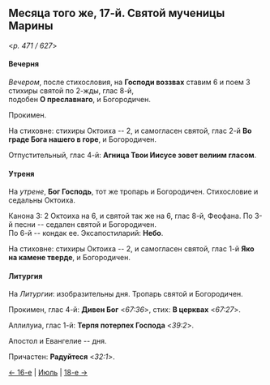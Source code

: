 
## Месяца того же, 17-й. Святой мученицы Марины

<*p. 471 / 627*>

#### Вечерня

*Вечером*, после стихословия, на **Господи воззвах** ставим 6 и поем 3 стихиры святой по 2-жды, глас 8-й,  
подобен **О преславнаго**, и Богородичен.  

Прокимен. 

На стиховне: стихиры Октоиха -- 2, и самогласен святой, глас 2-й **Во граде Бога нашего в горе**, 
и Богородичен.   

Отпустительный, глас 4-й: **Агница Твои Иисусе зовет велиим гласом**. 

#### Утреня

На *утрене*, **Бог Господь**, тот же тропарь и Богородичен.
Стихословие и седальны Октоиха. 

Канона 3: 2 Октоиха на 6, и святой так же на 6, глас 8-й, Феофана. 
По 3-й песни -- седален святой и Богородичен.    
По 6-й -- кондак ее. 
Эксапостиларий: **Небо**. 

На стиховне: стихиры Октоиха -- 2, и самогласен святой, глас 1-й **Яко на камене тверде**, 
и Богородичен. 

#### Литургия

На *Литургии*: изобразительны дня. 
Тропарь святой и Богородичен.  

Прокимен, глас 4-й: **Дивен Бог** <*67:36*>, стих: **В церквах** <*67:27*>. 

Аллилуиа, глас 1-й: **Терпя потерпех Господа** <*39:2*>.
 
Апостол и Евангелие -- дня.  
 
Причастен: **Радуйтеся** <*32:1*>.  
 
[← 16-е](07_16_EUR.ru.md) | [Июль](README.md#17-й) | [18-е →](07_18_EUR.ru.md)
